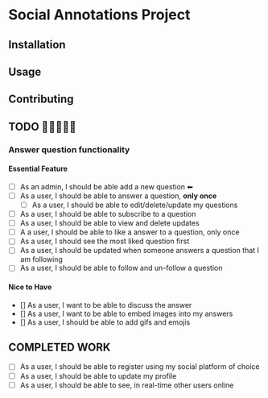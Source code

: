 # Social Annotations Project 


## Installation

## Usage

## Contributing


## TODO  👷👷👷👷👷

### Answer question functionality

#### Essential Feature 

- [ ]  As an admin, I should be able add a new question ⬅
- [ ]  As a user, I should be able to  answer a question, **only once**
    - [ ] As a user, I should be able to edit/delete/update my questions 
- [ ]  As a user, I should be able to subscribe to a question 
- [ ]  As a user, I should be able to view and delete updates
- [ ]  A a user, I should be able to like a answer to a question, only once 
- [ ]  As a user, I should see the most liked question first
- [ ]  As a user, I should be updated when someone answers a question that I am following
  - [ ] As a user, I should be able to follow and un-follow a question

#### Nice to Have

- []  As a user, I want to be able to discuss the answer 
- []  As a user, I want to be able to embed images into my answers
- []  As a user, I should be able to add gifs and emojis 
  
## COMPLETED WORK

- [ ] As a user, I should be able to register using my social platform of choice
- [ ] As a user, I should be able to update my profile
- [ ] As a user, I should be able to see, in real-time other users online
